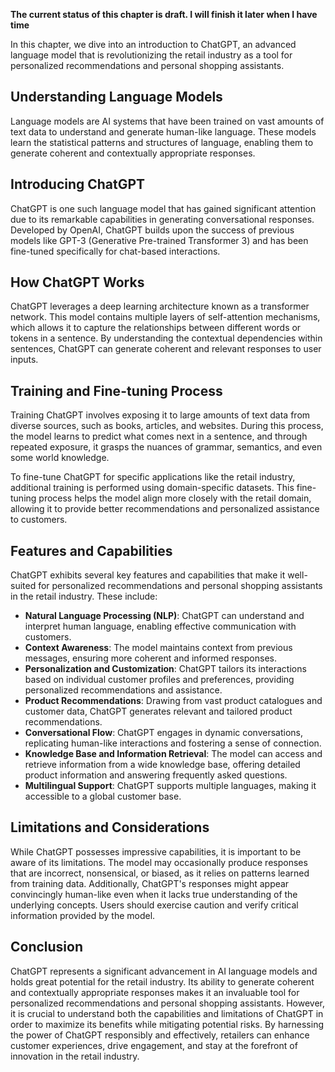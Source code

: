 **The current status of this chapter is draft. I will finish it later when I have time**

In this chapter, we dive into an introduction to ChatGPT, an advanced language model that is revolutionizing the retail industry as a tool for personalized recommendations and personal shopping assistants.

Understanding Language Models
-----------------------------

Language models are AI systems that have been trained on vast amounts of text data to understand and generate human-like language. These models learn the statistical patterns and structures of language, enabling them to generate coherent and contextually appropriate responses.

Introducing ChatGPT
-------------------

ChatGPT is one such language model that has gained significant attention due to its remarkable capabilities in generating conversational responses. Developed by OpenAI, ChatGPT builds upon the success of previous models like GPT-3 (Generative Pre-trained Transformer 3) and has been fine-tuned specifically for chat-based interactions.

How ChatGPT Works
-----------------

ChatGPT leverages a deep learning architecture known as a transformer network. This model contains multiple layers of self-attention mechanisms, which allows it to capture the relationships between different words or tokens in a sentence. By understanding the contextual dependencies within sentences, ChatGPT can generate coherent and relevant responses to user inputs.

Training and Fine-tuning Process
--------------------------------

Training ChatGPT involves exposing it to large amounts of text data from diverse sources, such as books, articles, and websites. During this process, the model learns to predict what comes next in a sentence, and through repeated exposure, it grasps the nuances of grammar, semantics, and even some world knowledge.

To fine-tune ChatGPT for specific applications like the retail industry, additional training is performed using domain-specific datasets. This fine-tuning process helps the model align more closely with the retail domain, allowing it to provide better recommendations and personalized assistance to customers.

Features and Capabilities
-------------------------

ChatGPT exhibits several key features and capabilities that make it well-suited for personalized recommendations and personal shopping assistants in the retail industry. These include:

* **Natural Language Processing (NLP)**: ChatGPT can understand and interpret human language, enabling effective communication with customers.
* **Context Awareness**: The model maintains context from previous messages, ensuring more coherent and informed responses.
* **Personalization and Customization**: ChatGPT tailors its interactions based on individual customer profiles and preferences, providing personalized recommendations and assistance.
* **Product Recommendations**: Drawing from vast product catalogues and customer data, ChatGPT generates relevant and tailored product recommendations.
* **Conversational Flow**: ChatGPT engages in dynamic conversations, replicating human-like interactions and fostering a sense of connection.
* **Knowledge Base and Information Retrieval**: The model can access and retrieve information from a wide knowledge base, offering detailed product information and answering frequently asked questions.
* **Multilingual Support**: ChatGPT supports multiple languages, making it accessible to a global customer base.

Limitations and Considerations
------------------------------

While ChatGPT possesses impressive capabilities, it is important to be aware of its limitations. The model may occasionally produce responses that are incorrect, nonsensical, or biased, as it relies on patterns learned from training data. Additionally, ChatGPT's responses might appear convincingly human-like even when it lacks true understanding of the underlying concepts. Users should exercise caution and verify critical information provided by the model.

Conclusion
----------

ChatGPT represents a significant advancement in AI language models and holds great potential for the retail industry. Its ability to generate coherent and contextually appropriate responses makes it an invaluable tool for personalized recommendations and personal shopping assistants. However, it is crucial to understand both the capabilities and limitations of ChatGPT in order to maximize its benefits while mitigating potential risks. By harnessing the power of ChatGPT responsibly and effectively, retailers can enhance customer experiences, drive engagement, and stay at the forefront of innovation in the retail industry.
